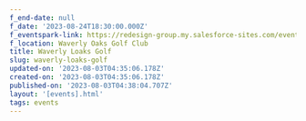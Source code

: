 ```yaml
---
f_end-date: null
f_date: '2023-08-24T18:30:00.000Z'
f_eventspark-link: https://redesign-group.my.salesforce-sites.com/event/home/waverlyoaksgolf
f_location: Waverly Oaks Golf Club
title: Waverly Loaks Golf
slug: waverly-loaks-golf
updated-on: '2023-08-03T04:35:06.178Z'
created-on: '2023-08-03T04:35:06.178Z'
published-on: '2023-08-03T04:38:04.707Z'
layout: '[events].html'
tags: events
---
```



